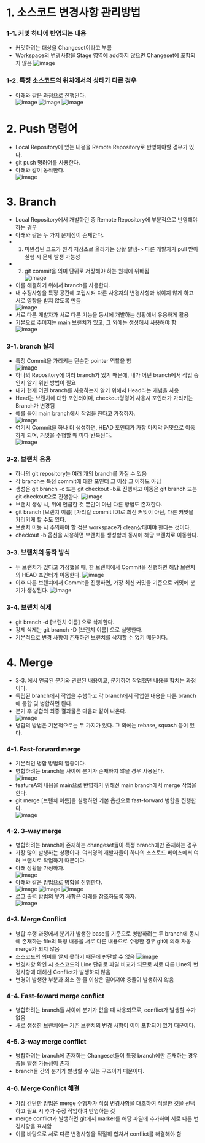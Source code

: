 # 1. 소스코드 변경사항 관리방법
### 1-1. 커밋 하나에 반영되는 내용
- 커밋하려는 대상을 Changeset이라고 부름
- Workspace의 변경사항을 Stage 영역에 add하지 않으면 Changeset에 포함되지 않음
![image](https://user-images.githubusercontent.com/99636945/204939646-241481ad-3a84-47fb-84ad-0dbf7e611701.png)

### 1-2. 특정 소스코드의 위치에서의 상태가 다른 경우
- 아래와 같은 과정으로 진행된다.  
![image](https://user-images.githubusercontent.com/99636945/204940757-eb77f291-2b08-4b72-bc5d-8eb1972cb669.png)
![image](https://user-images.githubusercontent.com/99636945/204940826-6f313a92-08ae-410b-842e-fa9c492ebea6.png)
![image](https://user-images.githubusercontent.com/99636945/204940884-2b9c076a-a251-4530-bfc7-d781dc31f3d0.png)

# 2. Push 명령어
- Local Repository에 있는 내용을 Remote Repository로 반영해야할 경우가 있다.
- git push 명려어를 사용한다.
- 아래와 같이 동작한다.  
![image](https://user-images.githubusercontent.com/99636945/204941153-79e97fbd-2aac-4533-8c9b-5fc025fdf57f.png)

# 3. Branch
- Local Repository에서 개발하던 중 Remote Repository에 부분적으로 반영해야 하는 경우
- 아래와 같은 두 가지 문제점이 존재한다.
- 1. 미완성된 코드가 원격 저장소로 올라가는 상황 발생-> 다른 개발자가 pull 받아 실행 시 문제 발생 가능성
- 2. git commit을 의미 단위로 저장해야 하는 원칙에 위배됨  
![image](https://user-images.githubusercontent.com/99636945/204941603-6a94648b-71c6-4f2c-9707-1242bab59774.png)
- 이를 해결하기 위해서 branch를 사용한다.
- 내 수정사항을 특정 공간에 고립시켜 다른 사용자의 변경사항과 섞이지 않게 하고 서로 영향을 받지 않도록 만듬  
![image](https://user-images.githubusercontent.com/99636945/204941714-3cd16fa7-0344-45e0-8db2-93786c5e9863.png)
- 서로 다른 개발자가 서로 다른 기능을 동시에 개발하는 상황에서 유용하게 활용
- 기본으로 주어지는 main 브랜치가 있고, 그 외에는 생성에서 사용해야 함  
![image](https://user-images.githubusercontent.com/99636945/204941856-eb20b11a-f3f9-4648-ba61-e1af1bd6334e.png)

### 3-1. branch 실체
- 특정 Commit을 가리키는 단순한 pointer 역할을 함  
![image](https://user-images.githubusercontent.com/99636945/204942057-f1be5e68-5b99-4bed-a7af-0cb726c7ab9a.png)
- 하나의 Repository에 여러 branch가 있기 때문에, 내가 어떤 branch에서 작업 중인지 알기 위한 방법이 필요
- 내가 현재 어떤 branch를 사용하는지 알기 위해서 Head라는 개념을 사용
- Head는 브랜치에 대한 포인터이며, checkout명령어 사용시 포인터가 가리키는 Branch가 변경됨
- 예를 들어 main branch에서 작업을 한다고 가정하자.  
![image](https://user-images.githubusercontent.com/99636945/204942200-0e2b2e14-d7ce-4776-8207-697b0df87236.png)
- 여기서 Commit을 하나 더 생성하면, HEAD 포인터가 가장 마지막 커밋으로 이동하게 되며, 커밋을 수행할 때 마다 반복된다.  
![image](https://user-images.githubusercontent.com/99636945/204942266-63a704ba-3022-4f7c-8478-c7893853010f.png)

### 3-2. 브랜치 응용
- 하나의 git repository는 여러 개의 branch를 가질 수 있음
- 각 branch는 특정 commit에 대한 포인터 그 이상 그 이하도 아님
- 생성은 git branch -c 또는 git checkout -b로 진행하고 이동은 git branch 또는 git checkout으로 진행한다.
![image](https://user-images.githubusercontent.com/99636945/204942604-ceb51848-69a5-4ed0-afd9-799865eeb289.png)
- 브랜치 생성 시, 위에 언급한 것 뿐만이 아닌 다른 방법도 존재한다.
- git branch [브랜치 이름] [가리킬 commit ID]로 최신 커밋이 아닌, 다른 커밋을 가리키게 할 수도 있다.
- 브랜치 이동 시 주의해야 할 점은 workspace가 clean상태여야 한다는 것이다.
- checkout -b 옵션을 사용하면 브랜치를 생성함과 동시에 해당 브랜치로 이동한다.

### 3-3. 브랜치의 동작 방식
- 두 브랜치가 있다고 가정했을 때, 한 브랜치에서 Commit을 진행하면 해당 브랜치의 HEAD 포인터가 이동한다.
![image](https://user-images.githubusercontent.com/99636945/204942958-f76c98af-4c83-4362-87a0-3398cbed8e7b.png)
- 이후 다른 브랜치에서 Commit을 진행하면, 가장 최신 커밋을 기준으로 커밋에 분기가 생성된다.
![image](https://user-images.githubusercontent.com/99636945/204943249-35478651-74b1-4025-9dc0-62f26e623109.png)

### 3-4. 브랜치 삭제
- git branch -d [브랜치 이름] 으로 삭제한다.
- 강제 삭제는 git branch -D [브랜치 이름] 으로 실행한다.
- 기본적으로 변경 사항이 존재하면 브랜치를 삭제할 수 없기 때문이다.

# 4. Merge
- 3-3. 에서 언급된 분기와 관련된 내용이고, 분기하여 작업했던 내용을 합치는 과정이다.
- 독립된 branch에서 작업을 수행하고 각 branch에서 작업한 내용을 다른 branch에 통합 및 병합하면 된다.
- 분기 후 병합의 최종 결과물은 다음과 같이 나온다.  
![image](https://user-images.githubusercontent.com/99636945/204943523-80f1979a-2042-4c13-b4f7-a0cf15abd728.png)
- 병합의 방법은 기본적으로는 두 가지가 있다. 그 외에는 rebase, squash 등이 있다.

### 4-1. Fast-forward merge
- 기본적인 병합 방법의 일종이다.
- 병합하려는 branch들 사이에 분기가 존재하지 않을 경우 사용된다.  
![image](https://user-images.githubusercontent.com/99636945/204943771-5a893fe6-7fa6-4b8a-b9c6-a9c01f9686a8.png)
- featureA의 내용을 main으로 반영하기 위해선 main branch에서 merge 작업을 한다.
- git merge [브랜치 이름]을 실행하면 기본 옵션으로 fast-forward 병합을 진행한다.  
![image](https://user-images.githubusercontent.com/99636945/204943929-56001b68-c68b-493b-a236-84be474301b2.png)

### 4-2. 3-way merge
- 병합하려는 branch에 존재하는 changeset들이 특정 branch에만 존재하는 경우
- 가장 많이 발생하는 상황이다. 여러명의 개발자들이 하나의 소스토드 베이스에서 여러 브랜치로 작업하기 때문이다.
- 아래 상황을 가정하자.  
![image](https://user-images.githubusercontent.com/99636945/204944241-2d4d36d6-cf06-4ff1-9958-854bfafe4c7d.png)
- 아래와 같은 방법으로 병합을 진행한다.  
![image](https://user-images.githubusercontent.com/99636945/204944319-0f1a1e36-a861-43ef-a2b0-121edbabb907.png)
![image](https://user-images.githubusercontent.com/99636945/204944465-317287fd-0c1c-490e-a6c8-71dbf2cd7c25.png)
![image](https://user-images.githubusercontent.com/99636945/204944487-c6cc9ec9-db2d-46cb-85f6-73855cc644f8.png)
- 로그 출력 방법의 부가 사항은 아래를 참조하도록 하자.  
![image](https://user-images.githubusercontent.com/99636945/204944650-0dc0488d-e88e-4068-96d3-eba64164a44a.png)

### 4-3. Merge Conflict
- 병합 수행 과정에서 분기가 발생한 base를 기준으로 병합하려는 두 branch에 동시에 존재하는 file의 특정 내용을
서로 다른 내용으로 수정한 경우 git에 의해 자동 merge가 되지 않음
- 소스코드의 의미를 알지 못하기 때문에 판단할 수 없음
![image](https://user-images.githubusercontent.com/99636945/204945235-f9cacea0-4afb-438e-929f-d2360e23fbb3.png)
- 변경사항 확인 시 소스코드의 Line 단위로 파일 비교가 되므로 서로 다른 Line의 변경사항에 대해선 Conflict가 발생하지 않음
- 변경이 발생한 부분과 최소 한 줄 이상은 떨어져야 충돌이 발생하지 않음

### 4-4. Fast-foward merge conflict
- 병합하려는 branch들 사이에 분기가 없을 때 사용되므로, conflict가 발생할 수가 없음
- 새로 생성한 브랜치에는 기존 브랜치의 변경 사항이 이미 포함되어 있기 때문이다.

### 4-5. 3-way merge conflict
- 병합하려는 branch에 존재하는 Changeset들이 특정 branch에만 존재하는 경우 충돌 발생 가능성이 존재
- branch들 간의 분기가 발생할 수 있는 구조이기 때문이다.

### 4-6. Merge Conflict 해결
- 가장 간단한 방법은 merge 수행자가 직접 변경사항을 대조하여 적절한 것을 선택하고 필요 시 추가 수정 작업하여 반영하는 것
- merge conflict가 발생하면 git에서 marker를 해당 파일에 추가하여 서로 다른 변경사항을 표시함
- 이를 바탕으로 서로 다른 변경사항을 적절히 합쳐서 conflict를 해결해야 함






